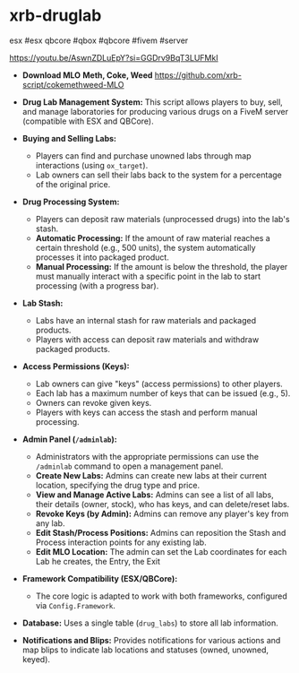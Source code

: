 # xrb-druglab
esx #esx qbcore #qbox #qbcore #fivem #server

https://youtu.be/AswnZDLuEpY?si=GGDrv9BqT3LUFMkI

* **Download MLO** **Meth, Coke, Weed**
https://github.com/xrb-script/cokemethweed-MLO

*   **Drug Lab Management System:** This script allows players to buy, sell, and manage laboratories for producing various drugs on a FiveM server (compatible with ESX and QBCore).
*   **Buying and Selling Labs:**
    *   Players can find and purchase unowned labs through map interactions (using `ox_target`).
    *   Lab owners can sell their labs back to the system for a percentage of the original price.
*   **Drug Processing System:**
    *   Players can deposit raw materials (unprocessed drugs) into the lab's stash.
    *   **Automatic Processing:** If the amount of raw material reaches a certain threshold (e.g., 500 units), the system automatically processes it into packaged product.
    *   **Manual Processing:** If the amount is below the threshold, the player must manually interact with a specific point in the lab to start processing (with a progress bar).
*   **Lab Stash:**
    *   Labs have an internal stash for raw materials and packaged products.
    *   Players with access can deposit raw materials and withdraw packaged products.
*   **Access Permissions (Keys):**
    *   Lab owners can give "keys" (access permissions) to other players.
    *   Each lab has a maximum number of keys that can be issued (e.g., 5).
    *   Owners can revoke given keys.
    *   Players with keys can access the stash and perform manual processing.
*   **Admin Panel (`/adminlab`):**
    *   Administrators with the appropriate permissions can use the `/adminlab` command to open a management panel.
    *   **Create New Labs:** Admins can create new labs at their current location, specifying the drug type and price.
    *   **View and Manage Active Labs:** Admins can see a list of all labs, their details (owner, stock), who has keys, and can delete/reset labs.
    *   **Revoke Keys (by Admin):** Admins can remove any player's key from any lab.
    *   **Edit Stash/Process Positions:** Admins can reposition the Stash and Process interaction points for any existing lab.
    *   **Edit MLO Location:** The admin can set the Lab coordinates for each Lab he creates, the Entry, the Exit

*   **Framework Compatibility (ESX/QBCore):**
    *   The core logic is adapted to work with both frameworks, configured via `Config.Framework`.
*   **Database:** Uses a single table (`drug_labs`) to store all lab information.
*   **Notifications and Blips:** Provides notifications for various actions and map blips to indicate lab locations and statuses (owned, unowned, keyed).
